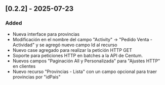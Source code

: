 ## [0.2.2] - 2025-07-23
### Added
- Nueva interface para provincias
- Modificación en el nombre del campo "Activity" -> "Pedido Venta - Actividad" y se agregó nuevo campo Id al recurso
- Nuevo case agregado para realizar la petición HTTP GET
- Soporte para peticiones HTTP en batches a la API de Centum.
- Nuevos campos "Paginación All y Personalizada" para "Ajustes HTTP" en clientes
- Nuevo recurso "Provincias - Lista" con un campo opcional para traer provincias por "idPais"
